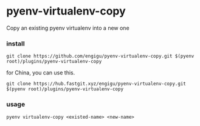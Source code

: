 # pyenv-virtualenv-copy
Copy an existing pyenv virtualenv into a new one

### install
`git clone https://github.com/engigu/pyenv-virtualenv-copy.git $(pyenv root)/plugins/pyenv-virtualenv-copy`

for China, you can use this.

`git clone https://hub.fastgit.xyz/engigu/pyenv-virtualenv-copy.git $(pyenv root)/plugins/pyenv-virtualenv-copy`

### usage
`pyenv virtualenv-copy <existed-name> <new-name>` 
